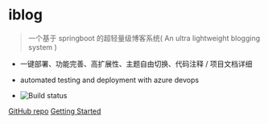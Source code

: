 # iblog

> 一个基于 springboot 的超轻量级博客系统( An ultra lightweight blogging system )

* 一键部署、功能完善、高扩展性、主题自由切换、代码注释 / 项目文档详细

*  automated testing and deployment with azure devops

* ![Build status](https://dev.azure.com/Gentleman0109/AzureDevOps-iblog-demo/_apis/build/status/AzureDevOps-test-Maven-CI)

[GitHub repo](https://github.com/yubuntu0109/iblog/)
[Getting Started](#guide)
